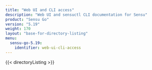 ```yaml
---
title: "Web UI and CLI access"
description: "Web UI and sensuctl CLI documentation for Sensu"
product: "Sensu Go"
version: "5.19"
weight: 170
layout: "base-for-directory-listing"
menu:
  sensu-go-5.19:
    identifier: web-ui-cli-access
---
```


{{< directoryListing >}}
